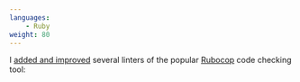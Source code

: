 ```yaml
---
languages:
    - Ruby
weight: 80
---
```


I [added and improved][prs] several linters of the popular [Rubocop][rubocop] code
checking tool:

[prs]:https://github.com/rubocop-hq/rubocop/pulls?q=is%3Apr+is%3Aclosed+author%3Aowst
[rubocop]: https://github.com/rubocop-hq/rubocop
